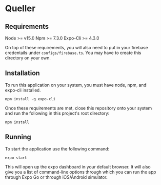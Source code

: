 # Queller

## Requirements

Node >= v15.0
Npm >= 7.3.0
Expo-Cli >= 4.3.0

On top of these requirements, you will also need to put in your firebase credentails under `configs/firebase.ts`. You may have to create this directory on your own.

## Installation

To run this application on your system, you must have node, npm, and expo-cli installed.

```
npm install -g expo-cli
```

Once these requirements are met, close this repository onto your system and run the following in this project's root directory:

```
npm install
```

## Running

To start the application use the following command:

```
expo start
```

This will open up the expo dashboard in your default browser. It will also give you a list of command-line options through which you can run the app through Expo Go or through iOS/Android simulator.

